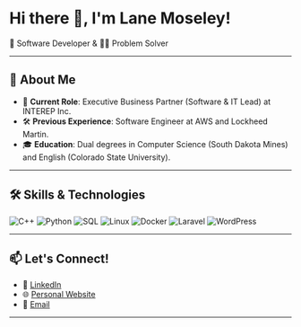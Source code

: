 # Hi there 👋, I'm Lane Moseley!

🌟 Software Developer & 🧑‍💻 Problem Solver

---

## 🚀 About Me
- 🔧 **Current Role**: Executive Business Partner (Software & IT Lead) at INTEREP Inc.
- 🛠️ **Previous Experience**: Software Engineer at AWS and Lockheed Martin.
- 🎓 **Education**: Dual degrees in Computer Science (South Dakota Mines) and English (Colorado State University).

---

## 🛠️ Skills & Technologies
![C++](https://img.shields.io/badge/C++-00599C?style=for-the-badge&logo=cplusplus&logoColor=white)
![Python](https://img.shields.io/badge/Python-3776AB?style=for-the-badge&logo=python&logoColor=white)
![SQL](https://img.shields.io/badge/SQL-4479A1?style=for-the-badge&logo=sqlite&logoColor=white)
![Linux](https://img.shields.io/badge/Linux-FCC624?style=for-the-badge&logo=linux&logoColor=black)
![Docker](https://img.shields.io/badge/Docker-2496ED?style=for-the-badge&logo=docker&logoColor=white)
![Laravel](https://img.shields.io/badge/Laravel-FF2D20?style=for-the-badge&logo=laravel&logoColor=white)
![WordPress](https://img.shields.io/badge/WordPress-21759B?style=for-the-badge&logo=wordpress&logoColor=white)

---

## 📫 Let's Connect!
- 💼 [LinkedIn](https://linkedin.com/in/lane-moseley)
- 🌐 [Personal Website](https://lanemoseley.dev)
- 📧 [Email](mailto:moseley.lane@gmail.com)

---
